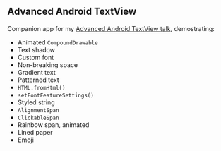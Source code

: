 Advanced Android TextView
-------------------------

Companion app for my [Advanced Android TextView talk][1], demostrating:

 * Animated `CompoundDrawable`
 * Text shadow
 * Custom font
 * Non-breaking space
 * Gradient text
 * Patterned text
 * `HTML.fromHtml()`
 * `setFontFeatureSettings()`
 * Styled string
 * `AlignmentSpan`
 * `ClickableSpan`
 * Rainbow span, animated
 * Lined paper
 * Emoji

  [1]: http://chiuki.github.io/advanced-android-textview
